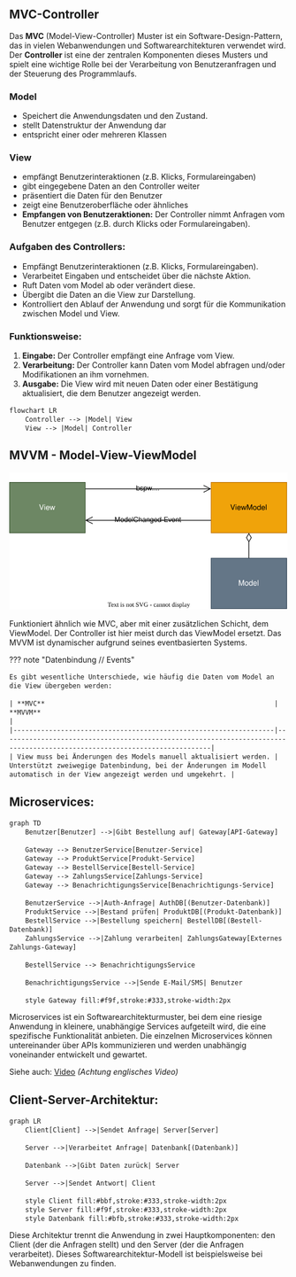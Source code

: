 ## MVC-Controller
Das **MVC** (Model-View-Controller) Muster ist ein Software-Design-Pattern, das in vielen Webanwendungen und Softwarearchitekturen verwendet wird. Der **Controller** ist eine der zentralen Komponenten dieses Musters und spielt eine wichtige Rolle bei der Verarbeitung von Benutzeranfragen und der Steuerung des Programmlaufs.

### Model
- Speichert die Anwendungsdaten und den Zustand.
- stellt Datenstruktur der Anwendung dar
- entspricht einer oder mehreren Klassen


### View
- empfängt Benutzerinteraktionen (z.B. Klicks, Formulareingaben)
- gibt eingegebene Daten an den Controller weiter
- präsentiert die Daten für den Benutzer
- zeigt eine Benutzeroberfläche oder ähnliches
- **Empfangen von Benutzeraktionen:** Der Controller nimmt Anfragen vom Benutzer entgegen (z.B. durch Klicks oder Formulareingaben).


### Aufgaben des Controllers:
- Empfängt Benutzerinteraktionen (z.B. Klicks, Formulareingaben).
- Verarbeitet Eingaben und entscheidet über die nächste Aktion.
- Ruft Daten vom Model ab oder verändert diese.
- Übergibt die Daten an die View zur Darstellung.
- Kontrolliert den Ablauf der Anwendung und sorgt für die Kommunikation zwischen Model und View.

### Funktionsweise:
1. **Eingabe:** Der Controller empfängt eine Anfrage vom View.
2. **Verarbeitung:** Der Controller kann Daten vom Model abfragen und/oder Modifikationen an ihm vornehmen.
3. **Ausgabe:** Die View wird mit neuen Daten oder einer Bestätigung aktualisiert, die dem Benutzer angezeigt werden.

```mermaid
flowchart LR
    Controller --> |Model| View
    View --> |Model| Controller
```

## MVVM - Model-View-ViewModel
![__MVVM.drawio.svg](images%2F__MVVM.drawio.svg)

Funktioniert ähnlich wie MVC, aber mit einer zusätzlichen Schicht, dem ViewModel. Der Controller ist hier meist durch das ViewModel ersetzt.
Das MVVM ist dynamischer aufgrund seines eventbasierten Systems.

??? note "Datenbindung // Events"

    Es gibt wesentliche Unterschiede, wie häufig die Daten vom Model an die View übergeben werden:

    | **MVC**                                                          | **MVVM**                                                                                                                  |
    |------------------------------------------------------------------|---------------------------------------------------------------------------------------------------------------------------|
    | View muss bei Änderungen des Models manuell aktualisiert werden. | Unterstützt zweiwegige Datenbindung, bei der Änderungen im Modell automatisch in der View angezeigt werden und umgekehrt. |


## Microservices:

```mermaid
graph TD
    Benutzer[Benutzer] -->|Gibt Bestellung auf| Gateway[API-Gateway]

    Gateway --> BenutzerService[Benutzer-Service]
    Gateway --> ProduktService[Produkt-Service]
    Gateway --> BestellService[Bestell-Service]
    Gateway --> ZahlungsService[Zahlungs-Service]
    Gateway --> BenachrichtigungsService[Benachrichtigungs-Service]

    BenutzerService -->|Auth-Anfrage| AuthDB[(Benutzer-Datenbank)]
    ProduktService -->|Bestand prüfen| ProduktDB[(Produkt-Datenbank)]
    BestellService -->|Bestellung speichern| BestellDB[(Bestell-Datenbank)]
    ZahlungsService -->|Zahlung verarbeiten| ZahlungsGateway[Externes Zahlungs-Gateway]

    BestellService --> BenachrichtigungsService

    BenachrichtigungsService -->|Sende E-Mail/SMS| Benutzer

    style Gateway fill:#f9f,stroke:#333,stroke-width:2px
```

Microservices ist ein Softwarearchitekturmuster, bei dem eine riesige Anwendung in kleinere, unabhängige Services aufgeteilt wird, die eine spezifische Funktionalität anbieten. Die einzelnen Microservices können untereinander über APIs kommunizieren und werden unabhängig voneinander entwickelt und gewartet.

Siehe auch: [Video](https://youtu.be/y8OnoxKotPQ) *(Achtung englisches Video)*


## Client-Server-Architektur:

```mermaid
graph LR
    Client[Client] -->|Sendet Anfrage| Server[Server]

    Server -->|Verarbeitet Anfrage| Datenbank[(Datenbank)]

    Datenbank -->|Gibt Daten zurück| Server

    Server -->|Sendet Antwort| Client

    style Client fill:#bbf,stroke:#333,stroke-width:2px
    style Server fill:#f9f,stroke:#333,stroke-width:2px
    style Datenbank fill:#bfb,stroke:#333,stroke-width:2px
```

Diese Architektur trennt die Anwendung in zwei Hauptkomponenten: den Client (der die Anfragen stellt) und den Server (der die Anfragen verarbeitet). Dieses Softwarearchitektur-Modell ist beispielsweise bei Webanwendungen zu finden.
